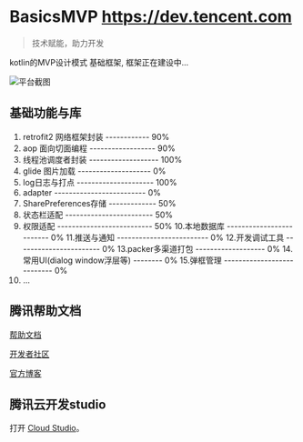 #  BasicsMVP  https://dev.tencent.com

> 技术赋能，助力开发

kotlin的MVP设计模式 基础框架, 框架正在建设中...


![平台截图](https://dn-coding-net-production-pp.codehub.cn/4ba18ace-ccc9-45a7-a802-655283eb648a.png)

## 基础功能与库

1. retrofit2 网络框架封装 ------------ 90%
2. aop 面向切面编程 ------------------ 90%
3. 线程池调度者封装 ------------------- 100%
4. glide 图片加载 -------------------- 0%
5. log日志与打点 --------------------- 100%
6. adapter ------------------------- 0%
7. SharePreferences存储 ------------- 50%
8. 状态栏适配 ------------------------ 50%
9. 权限适配 -------------------------- 50%
10.本地数据库 ------------------------- 0%
11.推送与通知 ------------------------- 0%
12.开发调试工具 ----------------------- 0%
13.packer多渠道打包 ------------------- 0%
14.常用UI(dialog window浮层等) -------- 0%
15.弹框管理 --------------------------- 0%
16. ...

## 腾讯帮助文档

[帮助文档](https://dev.tencent.com/help/)

[开发者社区](https://feedback.coding.net/)

[官方博客](https://blog.coding.net/)



## 腾讯云开发studio

打开 [Cloud Studio](https://studio.dev.tencent.com/)。

